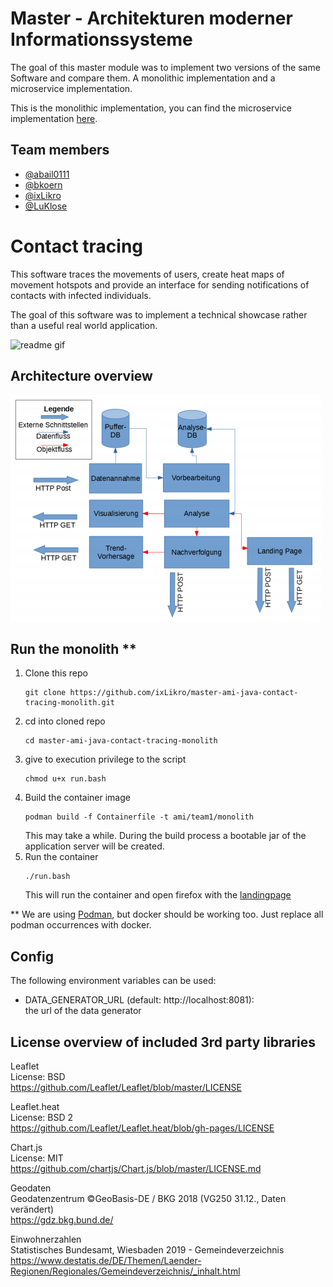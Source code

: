 # Master - Architekturen moderner Informationssysteme

The goal of this master module was to implement two versions of the same Software and compare them.
A monolithic implementation and a microservice implementation.

This is the monolithic implementation, you can find the microservice implementation [here](https://github.com/ixLikro/master-ami-java-contact-tracing-services).

## Team members
- [@abail0111](https://github.com/abail0111)
- [@bkoern](https://github.com/bkoern)
- [@ixLikro](https://github.com/ixLikro)
- [@LuKlose](https://github.com/LuKlose)

# Contact tracing

This software traces the movements of users,
create heat maps of movement hotspots and provide an interface for sending notifications of contacts with infected individuals.

The goal of this software was to implement a technical showcase rather than a useful real world application.

![readme gif](https://github.com/ixLikro/master-ami-java-contact-tracing-monolith/blob/master/misc/readme_gif.gif?raw=true)

## Architecture overview
![Architecture overview](https://github.com/ixLikro/master-ami-java-contact-tracing-monolith/blob/master/misc/architecture.png?raw=true)

## Run the monolith **
1. Clone this repo
   ```
   git clone https://github.com/ixLikro/master-ami-java-contact-tracing-monolith.git
    ```
2. cd into cloned repo
   ```
   cd master-ami-java-contact-tracing-monolith
   ```
3. give to execution privilege to the script
      ```
   chmod u+x run.bash
   ```
4. Build the container image
    ```
    podman build -f Containerfile -t ami/team1/monolith
    ```
   This may take a while. During the build process a bootable jar of the application server will be created. 
5. Run the container
    ```
    ./run.bash
    ```
   This will run the container and open firefox with the [landingpage](http://localhost:8080/)

** We are using [Podman](https://podman.io/), but docker should be working too. Just replace all podman occurrences with docker.

## Config
The following environment variables can be used:
   - DATA_GENERATOR_URL (default: http://localhost:8081): <br />
     the url of the data generator


## License overview of included 3rd party libraries

Leaflet<br/>
License: BSD<br/>
https://github.com/Leaflet/Leaflet/blob/master/LICENSE 

Leaflet.heat<br/>
License: BSD 2<br/>
https://github.com/Leaflet/Leaflet.heat/blob/gh-pages/LICENSE

Chart.js<br/>
License: MIT<br/>
https://github.com/chartjs/Chart.js/blob/master/LICENSE.md 

Geodaten<br/>
Geodatenzentrum ©GeoBasis-DE / BKG 2018 (VG250 31.12., Daten verändert)<br/>
https://gdz.bkg.bund.de/ 

Einwohnerzahlen<br/>
Statistisches Bundesamt, Wiesbaden 2019 - Gemeindeverzeichnis<br/>
https://www.destatis.de/DE/Themen/Laender-Regionen/Regionales/Gemeindeverzeichnis/_inhalt.html 
